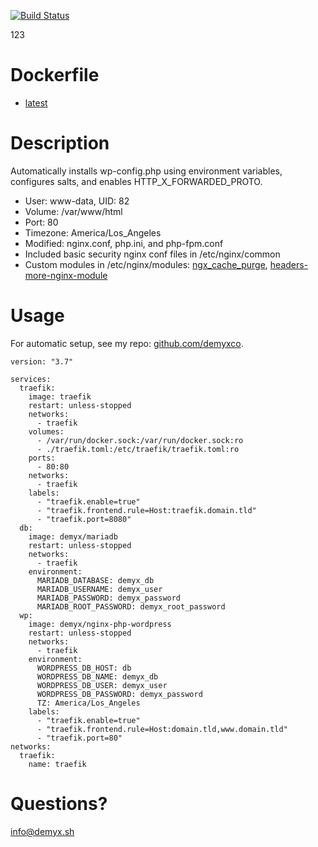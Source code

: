 [![Build Status](https://travis-ci.org/demyxco/scratch.svg?branch=master)](https://travis-ci.org/demyxco/scratch)

123

# Dockerfile
* [latest](https://github.com/demyxco/demyx/tree/master/image/nginx-php-wordpress)

# Description
Automatically installs wp-config.php using environment variables, configures salts, and enables HTTP_X_FORWARDED_PROTO.
* User: www-data, UID: 82
* Volume: /var/www/html
* Port: 80
* Timezone: America/Los_Angeles
* Modified: nginx.conf, php.ini, and php-fpm.conf
* Included basic security nginx conf files in /etc/nginx/common
* Custom modules in /etc/nginx/modules: [ngx_cache_purge](http://github.com/FRiCKLE/ngx_cache_purge/), [headers-more-nginx-module](https://github.com/openresty/headers-more-nginx-module)

# Usage
For automatic setup, see my repo: [github.com/demyxco](https://github.com/demyxco/demyx). 
```
version: "3.7"

services:
  traefik:
    image: traefik
    restart: unless-stopped
    networks:
      - traefik
    volumes:
      - /var/run/docker.sock:/var/run/docker.sock:ro
      - ./traefik.toml:/etc/traefik/traefik.toml:ro
    ports:
      - 80:80
    networks:
      - traefik
    labels:
      - "traefik.enable=true"
      - "traefik.frontend.rule=Host:traefik.domain.tld"
      - "traefik.port=8080"
  db:
    image: demyx/mariadb
    restart: unless-stopped
    networks:
      - traefik
    environment:
      MARIADB_DATABASE: demyx_db
      MARIADB_USERNAME: demyx_user
      MARIADB_PASSWORD: demyx_password
      MARIADB_ROOT_PASSWORD: demyx_root_password
  wp:
    image: demyx/nginx-php-wordpress
    restart: unless-stopped
    networks:
      - traefik
    environment:
      WORDPRESS_DB_HOST: db
      WORDPRESS_DB_NAME: demyx_db
      WORDPRESS_DB_USER: demyx_user
      WORDPRESS_DB_PASSWORD: demyx_password
      TZ: America/Los_Angeles
    labels:
      - "traefik.enable=true"
      - "traefik.frontend.rule=Host:domain.tld,www.domain.tld"
      - "traefik.port=80"
networks:
  traefik:
    name: traefik
```

# Questions?
[info@demyx.sh](mailto:info@demyx.sh)